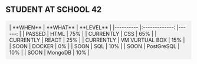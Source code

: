 ## STUDENT AT SCHOOL 42

<!--
**Donpere/Donpere** is a ✨ _special_ ✨ repository because its `README.md` (this file) appears on your GitHub profile.

Here are some ideas to get you started:

- 🔭 I’m currently working on ...
- 🌱 I’m currently learning ...
- 👯 I’m looking to collaborate on ...
- 🤔 I’m looking for help with ...
- 💬 Ask me about ...
- 📫 How to reach me: ...
- 😄 Pronouns: ...
- ⚡ Fun fact: ...
-->

<!-- Tables --> 
<!-- Tables -->
<div style="background-color: #f2f2f2; padding: 10px;">
  | **WHEN** | **WHAT** | **LEVEL** |
  |---------- |:-------------: |------: |
  | PASSED | HTML | 75% |
  | CURRENTLY | CSS | 65% |
  | CURRENTLY | REACT | 25% |
  | CURRENTLY | VM VURTUAL BOX | 15% |
  | SOON | DOCKER | 0% |
  | SOON | SQL | 10% |
  | SOON | PostGreSQL | 10% |
  | SOON | MongoDB | 10% |
</div>

